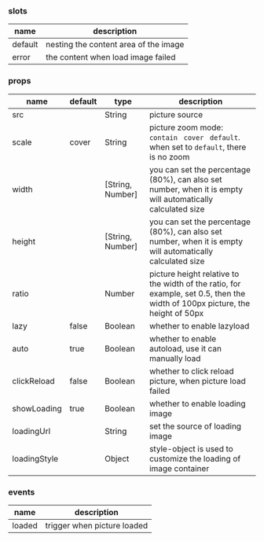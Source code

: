 ### slots
| name        | description |
| ----------- |-------------|
| default     | nesting the content area of the image  |
| error       | the content when load image failed  |

### props

| name        | default     |   type      | description |
| ----------- |-------------|-------------|-------------|
| src         |             | String      | picture source  |
| scale       | cover       | String      | picture zoom mode: `contain ` `cover ` `default`. when set to `default`, there is no zoom |
| width       |             | [String, Number] | you can set the percentage (80%), can also set number, when it is empty will automatically calculated size |
| height      |             | [String, Number] | you can set the percentage (80%), can also set number, when it is empty will automatically calculated size |
| ratio       |             |  Number     | picture height relative to the width of the ratio, for example, set 0.5, then the width of 100px picture, the height of 50px |
| lazy        | false       |  Boolean    | whether to enable lazyload |
| auto        | true        |  Boolean    | whether to enable autoload, use it can manually load  |
| clickReload | false       |  Boolean    | whether to click reload picture, when picture load failed |
| showLoading | true        |  Boolean    | whether to enable loading image  |
| loadingUrl  |             |  String     | set the source of loading image  |
| loadingStyle|             |  Object     | style-object is used to customize the loading of image container  |


### events
| name        | description |
| ----------- |------------ |
| loaded      | trigger when picture loaded |
